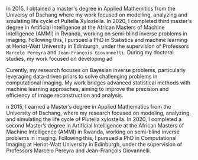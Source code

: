 <!-- I am a Research Associate at `Heriot-Watt University` in Edinburgh, UK. My research focuses on Bayesian inverse problems, particularly leveraging data-driven priors, with a primary application in computational imaging. -->
In 2015, I obtained a master's degree in Applied Mathemitics from the Universy of Dschang where my work focused on modelling, analyzing and smulating life cycle of Pultella Xylostella. In 2020, I completed third master's degree in Artificial Intelligence at the African Masters of Machine intelligence (AMMI) in Rwanda, working on semi-blind inverse problems in imaging. Following this, I pursued a PhD in Statistics and machine learning at Heriot-Watt University in Edinburgh, under the supervision of Professors `Marcelo Pereyra` and `Jean-François Giovannelli`. During my doctoral studies, my work focused on developing ad

Curently, my research focuses on Bayesian inverse problems, particularly leveraging data-driven priors to solve challenging problems in computational imaging. My work bridges advanced statistical methods with machine learning approaches, aiming to improve the precision and efficiency of image reconstruction and analysis. 

<!-- I am actively seeking postdoctoral opportunities in computational imaging, Bayesian methods, or related interdisciplinary fields, where I can further contribute to advancements in imaging science, signal processing, or applied mathematics. -->

n 2015, I earned a Master’s degree in Applied Mathematics from the University of Dschang, where my research focused on modeling, analyzing, and simulating the life cycle of Plutella xylostella. In 2020, I completed a second Master’s degree in Artificial Intelligence at the African Masters of Machine Intelligence (AMMI) in Rwanda, working on semi-blind inverse problems in imaging. Following this, I pursued a PhD in Computational Imaging at Heriot-Watt University in Edinburgh, under the supervision of Professors Marcelo Pereyra and Jean-François Giovannelli.